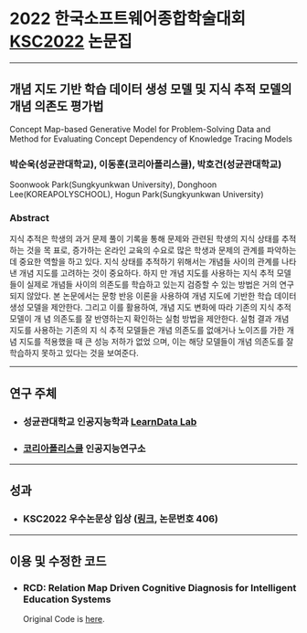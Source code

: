 # 2022 한국소프트웨어종합학술대회 [KSC2022](https://ksc2022.kiise.or.kr/wp/Home.asp, "KSC2022 homepage") 논문집

-------------

## 개념 지도 기반 학습 데이터 생성 모델 및 지식 추적 모델의 개념 의존도 평가법

Concept Map-based Generative Model for Problem-Solving Data and Method for Evaluating Concept Dependency of Knowledge Tracing Models


### 박순욱(성균관대학교), 이동훈(코리아폴리스쿨), 박호건(성균관대학교)

Soonwook Park(Sungkyunkwan University), Donghoon Lee(KOREAPOLYSCHOOL), Hogun Park(Sungkyunkwan University)

### Abstract

지식 추적은 학생의 과거 문제 풀이 기록을 통해 문제와 관련된 학생의 지식 상태를 추적하는 것을 목 표로, 증가하는 온라인 교육의 수요로 많은 학생과 문제의 관계를 파악하는데 중요한 역할을 하고 있다. 지식 상태를 추적하기 위해서는 개념들 사이의 관계를 나타낸 개념 지도를 고려하는 것이 중요하다. 하지 만 개념 지도를 사용하는 지식 추적 모델들이 실제로 개념들 사이의 의존도를 학습하고 있는지 검증할 수 있는 방법은 거의 연구되지 않았다. 본 논문에서는 문항 반응 이론을 사용하여 개념 지도에 기반한 학습 데이터 생성 모델을 제안한다. 그리고 이를 활용하여, 개념 지도 변화에 따라 기존의 지식 추적 모델이 개 념 의존도를 잘 반영하는지 확인하는 실험 방법을 제안한다. 실험 결과 개념 지도를 사용하는 기존의 지 식 추적 모델들은 개념 의존도를 없애거나 노이즈를 가한 개념 지도를 적용했을 때 큰 성능 저하가 없었 으며, 이는 해당 모델들이 개념 의존도를 잘 학습하지 못하고 있다는 것을 보여준다.

-------------

## 연구 주체

- ### 성균관대학교 인공지능학과 [LearnData Lab](https://learndatalab.github.io/ "LearnData Lab link")
- ### [코리아폴리스쿨](https://www.koreapolyschool.com/main.do "KOREAPOLYSCHOOL") 인공지능연구소

-------------

## 성과

- ### KSC2022 우수논문상 입상 ([링크](https://www.kiise.or.kr/conference/KSC/2022/ "KSC2022"), 논문번호 406)

-------------

## 이용 및 수정한 코드
- ### RCD: Relation Map Driven Cognitive Diagnosis for Intelligent Education Systems
    Original Code is [here](https://github.com/bigdata-ustc/RCD).

